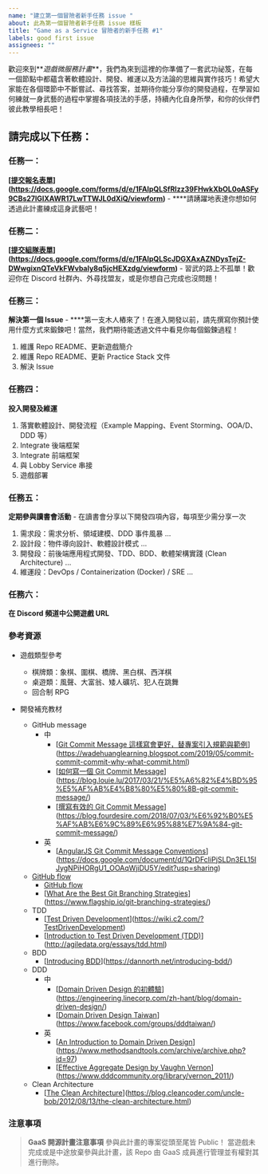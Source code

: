 ```yaml
---
name: "建立第一個冒險者新手任務 issue "
about: 此為第一個冒險者新手任務 issue 樣板
title: "Game as a Service 冒險者的新手任務 #1"
labels: good first issue
assignees: ""
---
```


歡迎來到**_遊戲微服務計畫_**，我們為來到這裡的你準備了一套武功祕笈，在每一個節點中都蘊含著軟體設計、開發、維運以及方法論的思維與實作技巧！希望大家能在各個環節中不斷嘗試、尋找答案，並期待你能分享你的開發過程，在學習如何練就一身武藝的過程中掌握各項技法的手感，持續內化自身所學，和你的伙伴們彼此教學相長吧！

## 請完成以下任務：

### 任務一：

**[[提交報名表單](https://docs.google.com/forms/d/e/1FAIpQLSfRIzz39FHwkXbOL0oASFy9CBs27lGIXAWR17LwTTWJL0dXiQ/viewform)](https://docs.google.com/forms/d/e/1FAIpQLSfRIzz39FHwkXbOL0oASFy9CBs27lGIXAWR17LwTTWJL0dXiQ/viewform)** - \*\*\*\*請踴躍地表達你想如何透過此計畫練成這身武藝吧！

### 任務二：

**[[提交組隊表單](https://docs.google.com/forms/d/e/1FAIpQLScJDGXAxAZNDysTejZ-DWwgixnQTeVkFWvbaly8q5jcHEXzdg/viewform)](https://docs.google.com/forms/d/e/1FAIpQLScJDGXAxAZNDysTejZ-DWwgixnQTeVkFWvbaly8q5jcHEXzdg/viewform)** - 習武的路上不孤單！歡迎你在 Discord 社群內、外尋找盟友，或是你想自己完成也沒問題！

### 任務三：

**解決第一個 Issue** - \*\*\*\*第一支木人樁來了！在進入開發以前，請先撰寫你預計使用什麼方式來鍛鍊吧！當然，我們期待能透過文件中看見你每個鍛鍊過程！

1. 維護 Repo README、更新遊戲簡介
2. 維護 Repo README、更新 Practice Stack 文件
3. 解決 Issue

### 任務四：

**投入開發及維運**

1. 落實軟體設計、開發流程（Example Mapping、Event Storming、OOA/D、DDD 等）
2. Integrate 後端框架
3. Integrate 前端框架
4. 與 Lobby Service 串接
5. 遊戲部署

### 任務五：

**定期參與讀書會活動** - 在讀書會分享以下開發四項內容，每項至少需分享一次

1. 需求段：需求分析、領域建模、DDD 事件風暴 ...
2. 設計段：物件導向設計、軟體設計模式 ...
3. 開發段：前後端應用程式開發、TDD、BDD、軟體架構實踐 (Clean Architecture) ...
4. 維運段：DevOps / Containerization (Docker) / SRE ...

### 任務六：

**在 Discord 頻道中公開遊戲 URL**

### 參考資源

- 遊戲類型參考

  - 棋牌類：象棋、圍棋、橋牌、黑白棋、西洋棋
  - 桌遊類：風聲、大富翁、矮人礦坑、犯人在跳舞
  - 回合制 RPG

- 開發補充教材
  - GitHub message
    - 中
      - [[Git Commit Message 這樣寫會更好，替專案引入規範與範例](https://wadehuanglearning.blogspot.com/2019/05/commit-commit-commit-why-what-commit.html)](https://wadehuanglearning.blogspot.com/2019/05/commit-commit-commit-why-what-commit.html)
      - [[如何寫一個 Git Commit Message](https://blog.louie.lu/2017/03/21/%E5%A6%82%E4%BD%95%E5%AF%AB%E4%B8%80%E5%80%8B-git-commit-message/)](https://blog.louie.lu/2017/03/21/%E5%A6%82%E4%BD%95%E5%AF%AB%E4%B8%80%E5%80%8B-git-commit-message/)
      - [[撰寫有效的 Git Commit Message](https://blog.fourdesire.com/2018/07/03/%E6%92%B0%E5%AF%AB%E6%9C%89%E6%95%88%E7%9A%84-git-commit-message/)](https://blog.fourdesire.com/2018/07/03/%E6%92%B0%E5%AF%AB%E6%9C%89%E6%95%88%E7%9A%84-git-commit-message/)
    - 英
      - [[AngularJS Git Commit Message Conventions](https://docs.google.com/document/d/1QrDFcIiPjSLDn3EL15IJygNPiHORgU1_OOAqWjiDU5Y/edit?usp=sharing)](https://docs.google.com/document/d/1QrDFcIiPjSLDn3EL15IJygNPiHORgU1_OOAqWjiDU5Y/edit?usp=sharing)
  - [GitHub flow](https://docs.github.com/en/get-started/quickstart/github-flow)
    - [GitHub flow](https://docs.github.com/en/get-started/quickstart/github-flow)
    - [[What Are the Best Git Branching Strategies](https://www.flagship.io/git-branching-strategies/)](https://www.flagship.io/git-branching-strategies/)
  - TDD
    - [[Test Driven Development](https://wiki.c2.com/?TestDrivenDevelopment)](https://wiki.c2.com/?TestDrivenDevelopment)
    - [[Introduction to Test Driven Development (TDD)](http://agiledata.org/essays/tdd.html)](http://agiledata.org/essays/tdd.html)
  - BDD
    - [[Introducing BDD](https://dannorth.net/introducing-bdd/)](https://dannorth.net/introducing-bdd/)
  - DDD
    - 中
      - [[Domain Driven Design 的初體驗](https://engineering.linecorp.com/zh-hant/blog/domain-driven-design/)](https://engineering.linecorp.com/zh-hant/blog/domain-driven-design/)
      - [[Domain Driven Design Taiwan](https://www.facebook.com/groups/dddtaiwan/)](https://www.facebook.com/groups/dddtaiwan/)
    - 英
      - [[An Introduction to Domain Driven Design](https://www.methodsandtools.com/archive/archive.php?id=97)](https://www.methodsandtools.com/archive/archive.php?id=97)
      - [[Effective Aggregate Design by Vaughn Vernon](https://www.dddcommunity.org/library/vernon_2011/)](https://www.dddcommunity.org/library/vernon_2011/)
  - Clean Architecture
    - [[The Clean Architecture](https://blog.cleancoder.com/uncle-bob/2012/08/13/the-clean-architecture.html)](https://blog.cleancoder.com/uncle-bob/2012/08/13/the-clean-architecture.html)

### 注意事項

> **GaaS 開源計畫注意事項**
> 參與此計畫的專案從頭至尾皆 Public！
> 當遊戲未完成或是中途放棄參與此計畫，該 Repo 由 GaaS 成員進行管理並有權對其進行刪除。
